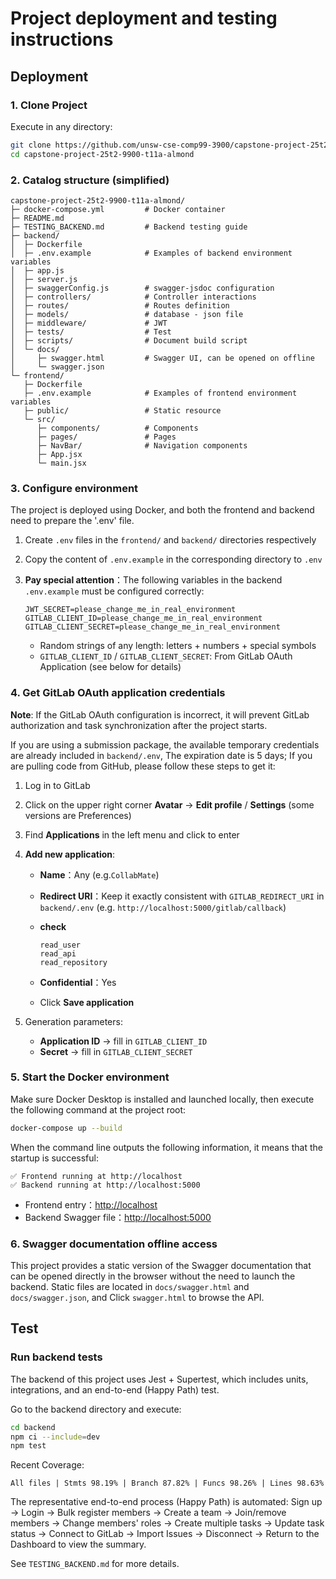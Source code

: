 # Project deployment and testing instructions

## Deployment

### 1. Clone Project

Execute in any directory:

```bash
git clone https://github.com/unsw-cse-comp99-3900/capstone-project-25t2-9900-t11a-almond.git
cd capstone-project-25t2-9900-t11a-almond
```

### 2. Catalog structure (simplified)

```text
capstone-project-25t2-9900-t11a-almond/
├─ docker-compose.yml         # Docker container
├─ README.md
├─ TESTING_BACKEND.md         # Backend testing guide
├─ backend/
│  ├─ Dockerfile
│  ├─ .env.example            # Examples of backend environment variables
│  ├─ app.js
│  ├─ server.js
│  ├─ swaggerConfig.js        # swagger-jsdoc configuration
│  ├─ controllers/            # Controller interactions
│  ├─ routes/                 # Routes definition
│  ├─ models/                 # database - json file
│  ├─ middleware/             # JWT
│  ├─ tests/                  # Test
│  ├─ scripts/                # Document build script
│  └─ docs/
│     ├─ swagger.html         # Swagger UI, can be opened on offline
│     └─ swagger.json
└─ frontend/ 
   ├─ Dockerfile
   ├─ .env.example            # Examples of frontend environment variables
   ├─ public/                 # Static resource
   └─ src/
      ├─ components/          # Components
      ├─ pages/               # Pages
      ├─ NavBar/              # Navigation components
      ├─ App.jsx
      └─ main.jsx

```

### 3. Configure environment

The project is deployed using Docker, and both the frontend and backend need to prepare the '.env' file.

1. Create `.env` files in the `frontend/` and `backend/` directories respectively
2. Copy the content of `.env.example` in the corresponding directory to `.env`
3. **Pay special attention**：The following variables in the backend `.env.example` must be configured correctly:

   ```env
   JWT_SECRET=please_change_me_in_real_environment
   GITLAB_CLIENT_ID=please_change_me_in_real_environment
   GITLAB_CLIENT_SECRET=please_change_me_in_real_environment
   ```

   - Random strings of any length: letters + numbers + special symbols
   - `GITLAB_CLIENT_ID` / `GITLAB_CLIENT_SECRET`: From GitLab OAuth Application (see below for details)

### 4. Get GitLab OAuth application credentials

**Note**: If the GitLab OAuth configuration is incorrect, it will prevent GitLab authorization and task synchronization after the project starts.

If you are using a submission package, the available temporary credentials are already included in `backend/.env`, The expiration date is 5 days;
If you are pulling code from GitHub, please follow these steps to get it:

1. Log in to GitLab
2. Click on the upper right corner **Avatar** → **Edit profile** / **Settings** (some versions are Preferences)
3. Find **Applications** in the left menu and click to enter
4. **Add new application**:

   - **Name**：Any (e.g.`CollabMate`)
   - **Redirect URI**：Keep it exactly consistent with `GITLAB_REDIRECT_URI` in `backend/.env` (e.g. `http://localhost:5000/gitlab/callback`)
   - **check**
  
     ```text
     read_user
     read_api
     read_repository
     ```

   - **Confidential**：Yes
   - Click **Save application**
5. Generation parameters:

   - **Application ID** → fill in `GITLAB_CLIENT_ID`
   - **Secret** → fill in `GITLAB_CLIENT_SECRET`

### 5. Start the Docker environment

Make sure Docker Desktop is installed and launched locally, then execute the following command at the project root:

```bash
docker-compose up --build
```

When the command line outputs the following information, it means that the startup is successful:

```text
✅ Frontend running at http://localhost
✅ Backend running at http://localhost:5000
```

- Frontend entry：[http://localhost](http://localhost)
- Backend Swagger file：[http://localhost:5000](http://localhost:5000)

### 6. Swagger documentation offline access

This project provides a static version of the Swagger documentation that can be opened directly in the browser without the need to launch the backend.
Static files are located in `docs/swagger.html` and `docs/swagger.json`, and Click `swagger.html` to browse the API.

## Test

### Run backend tests

The backend of this project uses Jest + Supertest, which includes units, integrations, and an end-to-end (Happy Path) test.

Go to the backend directory and execute:

```bash
cd backend
npm ci --include=dev
npm test
```

Recent Coverage:

```less
All files | Stmts 98.19% | Branch 87.82% | Funcs 98.26% | Lines 98.63%
```

The representative end-to-end process (Happy Path) is automated: Sign up → Login → Bulk register members → Create a team → Join/remove members → Change members' roles → Create multiple tasks → Update task status → Connect to GitLab → Import Issues → Disconnect → Return to the Dashboard to view the summary.

See `TESTING_BACKEND.md` for more details.
